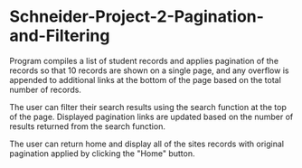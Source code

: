 # Schneider-Project-2-Pagination-and-Filtering
Program compiles a list of student records and applies pagination of the records so that 10 records are shown on a single page, and any overflow is appended to additional links at the bottom of the page based on the total number of records.

The user can filter their search results using the search function at the top of the page. Displayed pagination links are updated based on the number of results returned from the search function.

The user can return home and display all of the sites records with original pagination applied by clicking the "Home" button.
